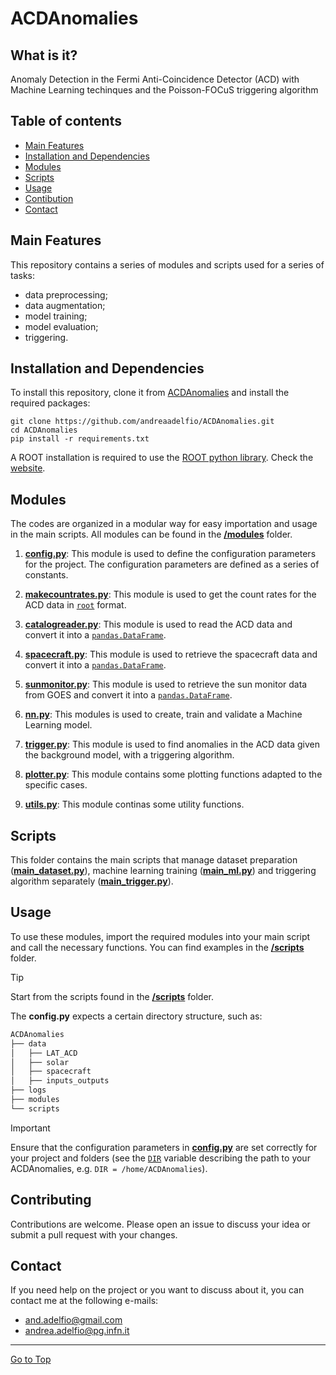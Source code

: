 # ACDAnomalies

## What is it?
Anomaly Detection in the Fermi Anti-Coincidence Detector (ACD) with Machine Learning techinques and the Poisson-FOCuS triggering algorithm

## Table of contents
- [Main Features](#main-features)
- [Installation and Dependencies](#installation-and-dependencies)
- [Modules](#modules)
- [Scripts](#scripts)
- [Usage](#usage)
- [Contibution](#contributing)
- [Contact](#contact)

## Main Features

This repository contains a series of modules and scripts used for a series of tasks:
- data preprocessing;
- data augmentation;
- model training;
- model evaluation;
- triggering.

## Installation and Dependencies

To install this repository, clone it from [ACDAnomalies](https://github.com/andreaadelfio/ACDAnomalies) and install the required packages:
```
git clone https://github.com/andreaadelfio/ACDAnomalies.git
cd ACDAnomalies
pip install -r requirements.txt
```
A ROOT installation is required to use the [ROOT python library](https://root.cern/manual/python/). Check the [website](https://root.cern/install/).

## Modules

The codes are organized in a modular way for easy importation and usage in the main scripts.
All modules can be found in the [**/modules**](/modules) folder.

1. [**config.py**](/modules/config.py): This module is used to define the configuration parameters for the project. The configuration parameters are defined as a series of constants.

2. [**makecountrates.py**](/modules/makecountrates.py): This module is used to get the count rates for the ACD data in [`root`](https://root.cern.ch/root/html600/notes/release-notes.html#ttreereader) format.

3. [**catalogreader.py**](/modules/catalogreader.py): This module is used to read the ACD data and convert it into a [`pandas.DataFrame`](https://pandas.pydata.org/docs/reference/api/pandas.DataFrame.html).

4. [**spacecraft.py**](/modules/spacecraft.py): This module is used to retrieve the spacecraft data and convert it into a [`pandas.DataFrame`](https://pandas.pydata.org/docs/reference/api/pandas.DataFrame.html).

5. [**sunmonitor.py**](/modules/sunmonitor.py): This module is used to retrieve the sun monitor data from GOES and convert it into a [`pandas.DataFrame`](https://pandas.pydata.org/docs/reference/api/pandas.DataFrame.html).

6. [**nn.py**](/modules/nn.py): This modules is used to create, train and validate a Machine Learning model.

7. [**trigger.py**](/modules/trigger.py): This module is used to find anomalies in the ACD data given the background model, with a triggering algorithm.

8. [**plotter.py**](/modules/plotter.py): This module contains some plotting functions adapted to the specific cases.

9. [**utils.py**](/modules/utils.py): This module continas some utility functions.

## Scripts

This folder contains the main scripts that manage dataset preparation ([**main_dataset.py**](/scripts/main_dataset.py)), machine learning training ([**main_ml.py**](/scripts/main_ml.py)) and triggering algorithm separately ([**main_trigger.py**](/scripts/main_trigger.py)).

## Usage

To use these modules, import the required modules into your main script and call the necessary functions. You can find examples in the [**/scripts**](/scripts) folder. 

> [!TIP]
> Start from the scripts found in the [**/scripts**](/scripts) folder.

The **config.py** expects a certain directory structure, such as:
``` bash
ACDAnomalies
├── data
│   ├── LAT_ACD
│   ├── solar
│   ├── spacecraft
│   ├── inputs_outputs
├── logs
├── modules
└── scripts
```

> [!IMPORTANT]
> Ensure that the configuration parameters in [**config.py**](/modules/config.py) are set correctly for your project and folders (see the [`DIR`](/modules/config.py#L9) variable describing the path to your ACDAnomalies, e.g. `DIR = /home/ACDAnomalies`).
> 

## Contributing

Contributions are welcome. Please open an issue to discuss your idea or submit a pull request with your changes.

## Contact

If you need help on the project or you want to discuss about it, you can contact me at the following e-mails:
- <and.adelfio@gmail.com>
- <andrea.adelfio@pg.infn.it>

<hr>

[Go to Top](#table-of-contents)
